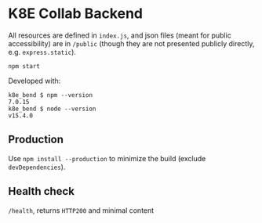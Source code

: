 # K8E Collab Backend

All resources are defined in `index.js`, and json files (meant for public accessibility) are in `/public` (though they are not presented publicly directly, e.g. `express.static`).

`npm start`

Developed with:

```
k8e_bend $ npm --version 
7.0.15
k8e_bend $ node --version
v15.4.0
```

## Production

Use `npm install --production` to minimize the build (exclude `devDependencies`).

## Health check

`/health`, returns `HTTP200` and minimal content